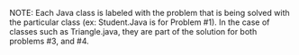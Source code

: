 NOTE: Each Java class is labeled with the problem that is being solved with the particular class (ex: Student.Java is for Problem #1). In the case of classes such as Triangle.java, they are part of the solution for both problems #3, and #4.
